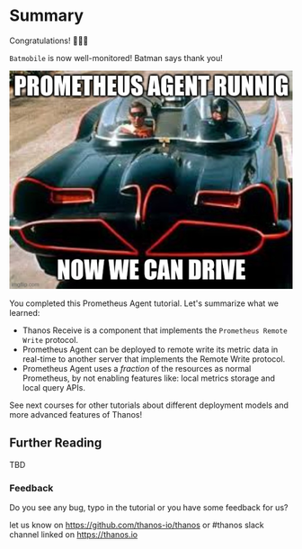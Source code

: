 # Summary

Congratulations! 🎉🎉🎉

`Batmobile` is now well-monitored! Batman says thank you!

![batman](./assets/batmobile.jpg)

You completed this Prometheus Agent tutorial. Let's summarize what we learned:

* Thanos Receive is a component that implements the `Prometheus Remote Write` protocol.
* Prometheus Agent can be deployed to remote write its metric data in real-time to another server that implements the Remote Write protocol.
* Prometheus Agent uses a _fraction_ of the resources as normal Prometheus, by not enabling features like: local metrics storage and local query APIs.

See next courses for other tutorials about different deployment models and more advanced features of Thanos!

## Further Reading

TBD

### Feedback

Do you see any bug, typo in the tutorial or you have some feedback for us?

let us know on https://github.com/thanos-io/thanos or #thanos slack channel linked on https://thanos.io